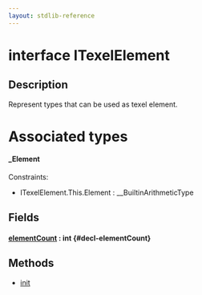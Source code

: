 ```yaml
---
layout: stdlib-reference
---
```


# interface ITexelElement

## Description

Represent types that can be used as texel element.


# Associated types

#### _Element



Constraints:

  - ITexelElement\.This\.Element : \_\_BuiltinArithmeticType


## Fields

#### [elementCount](/stdlib-reference/interfaces/itexelelement-016/elementcount-7) : int {#decl-elementCount}

## Methods

* [init](/stdlib-reference/interfaces/itexelelement-016/init)

